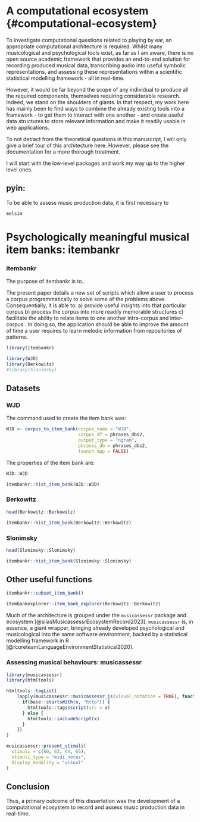 
# A computational ecosystem {#computational-ecosystem}


To investigate computational questions related to playing by ear, an appropriate computational architecture is required. Whilst many musicological and psychological tools exist, as far as I am aware, there is no open source academic framework that provides an end-to-end solution for recording produced musical data, transcribing audio into useful symbolic representations, and assessing these representations within a scientific statistical modelling framework - all in real-time. 

However, it would be far beyond the scope of any individual to produce all the required components, themselves requiring considerable research. Indeed, we stand on the shoulders of giants. In that respect, my work here has mainly been to find ways to combine the already existing tools into a framework - to get them to interact with one another - and create useful data structures to store relevant information and make it readily usable in web applications.

To not detract from the theoretical questions in this manuscript, I will only give a brief tour of this architecture here. However, please see the documentation for a more thorough treatment.

I will start with the low-level packages and work my way up to the higher level ones.

## pyin: 

To be able to assess music production data, it is first necessary to 


`melsim`



# Psychologically meaningful musical item banks: itembankr 

### itembankr

The purpose of itembankr is to..


The present paper details a new set of scripts which allow a user to process a corpus programmatically to solve some of the problems above. Consequentially, it is able to: a) provide useful insights into that particular corpus b) process the corpus into more readily memorable structures c) facilitate the ability to relate items to one another intra-corpus and inter-corpus . In doing so, the application should be able to improve the amount of time a user requires to learn melodic information from repositories of patterns.




``` r
library(itembankr)

library(WJD)
library(Berkowitz)
#library(Slonimsky)
```


## Datasets


### WJD

The command used to create the item bank was:


``` r
WJD <- corpus_to_item_bank(corpus_name = "WJD", 
                           corpus_df = phrases_dbs2,
                           output_type = "ngram", 
                           phrases_db = phrases_dbs2, 
                           launch_app = FALSE)
```

The properties of the item bank are:


``` r
WJD::WJD
```



``` r
itembankr::hist_item_bank(WJD::WJD)
```


### Berkowitz

``` r
head(Berkowitz::Berkowitz)
```




``` r
itembankr::hist_item_bank(Berkowitz::Berkowitz)
```


### Slonimsky


``` r
head(Slonimsky::Slonimsky)
```


``` r
itembankr::hist_item_bank(Slonimsky::Slonimsky)
```

## Other useful functions


``` r
itembankr::subset_item_bank()

itembankexplorer::item_bank_explorer(Berkowitz::Berkowitz)
```


Much of the architecture is grouped under the `musicassessr` package and ecosystem [@silasMusicassessrEcosystemRecord2023]. `musicassessr` is, in essence, a giant wrapper, bringing already developed psychological and musicological into the same software environment, backed by a statistical modelling framework in R [@rcoreteamLanguageEnvironmentStatistical2020]. 



### Assessing musical behaviours: musicassessr




``` r
library(musicassessr)
library(htmltools)

htmltools::tagList(
    lapply(musicassessr::musicassessr_js(visual_notation = TRUE), function(x) {
      if(base::startsWith(x, "http")) {
        htmltools::tags$script(src = x)
      } else {
        htmltools::includeScript(x)
      }
    })
)
```


``` r
musicassessr::present_stimuli(
  stimuli = c(60, 62, 64, 65), 
  stimuli_type = "midi_notes", 
  display_modality = "visual"
)
```


<!-- ```{r warning=FALSE} -->

<!-- musicassessr::present_stimuli( -->
<!--   stimuli = c(60, 62, 64, 65),  -->
<!--   stimuli_type = "midi_notes",  -->
<!--   display_modality = "audio" -->
<!-- ) -->

<!-- # bookdown::render_book("04-musicassessr.Rmd", "bookdown::gitbook") -->
<!-- ``` -->













## Conclusion

Thus, a primary outcome of this dissertation was the development of a computational ecosystem to record and assess music production data in real-time.


